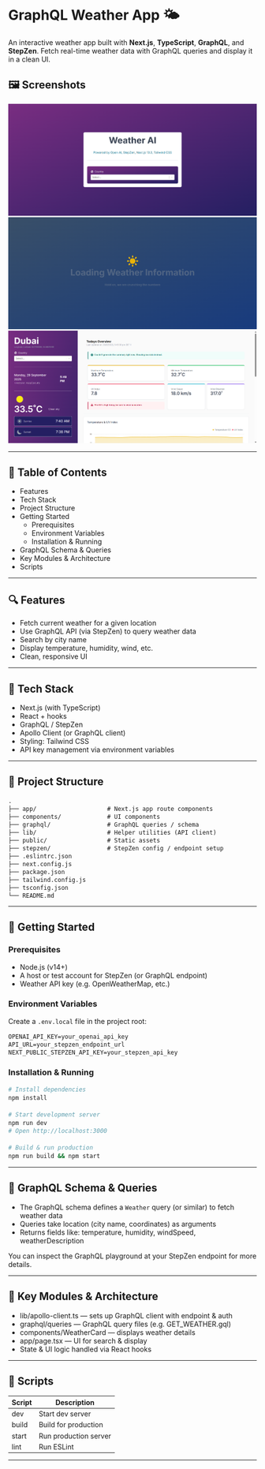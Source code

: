 # GraphQL Weather App 🌤️

An interactive weather app built with **Next.js**, **TypeScript**, **GraphQL**, and **StepZen**.
Fetch real-time weather data with GraphQL queries and display it in a clean UI.

## 🖼️ Screenshots

![Intro Screen](https://github.com/ragini-pandey/graphql-weather-app/blob/master/public/Screenshot-1.png)
![Loading Screen](https://github.com/ragini-pandey/graphql-weather-app/blob/master/public/Screenshot-2.png)
![Dashboard Screen](https://github.com/ragini-pandey/graphql-weather-app/blob/master/public/Screenshot-3.png)

------------------------------------------------------------

## 🧭 Table of Contents

- Features
- Tech Stack
- Project Structure
- Getting Started
  - Prerequisites
  - Environment Variables
  - Installation & Running
- GraphQL Schema & Queries
- Key Modules & Architecture
- Scripts

------------------------------------------------------------

## 🔍 Features

- Fetch current weather for a given location
- Use GraphQL API (via StepZen) to query weather data
- Search by city name
- Display temperature, humidity, wind, etc.
- Clean, responsive UI

------------------------------------------------------------

## 🧱 Tech Stack

- Next.js (with TypeScript)
- React + hooks
- GraphQL / StepZen
- Apollo Client (or GraphQL client)
- Styling: Tailwind CSS
- API key management via environment variables

------------------------------------------------------------

## 📁 Project Structure

```
.
├── app/                    # Next.js app route components
├── components/             # UI components
├── graphql/                # GraphQL queries / schema
├── lib/                    # Helper utilities (API client)
├── public/                 # Static assets
├── stepzen/                # StepZen config / endpoint setup
├── .eslintrc.json
├── next.config.js
├── package.json
├── tailwind.config.js
├── tsconfig.json
└── README.md
```

------------------------------------------------------------

## 🚀 Getting Started

### Prerequisites

- Node.js (v14+)
- A host or test account for StepZen (or GraphQL endpoint)
- Weather API key (e.g. OpenWeatherMap, etc.)

### Environment Variables

Create a `.env.local` file in the project root:

```env
OPENAI_API_KEY=your_openai_api_key
API_URL=your_stepzen_endpoint_url
NEXT_PUBLIC_STEPZEN_API_KEY=your_stepzen_api_key
```

### Installation & Running

```bash
# Install dependencies
npm install

# Start development server
npm run dev
# Open http://localhost:3000

# Build & run production
npm run build && npm start
```

------------------------------------------------------------

## 🔎 GraphQL Schema & Queries

- The GraphQL schema defines a `Weather` query (or similar) to fetch weather data
- Queries take location (city name, coordinates) as arguments
- Returns fields like: temperature, humidity, windSpeed, weatherDescription

You can inspect the GraphQL playground at your StepZen endpoint for more details.

------------------------------------------------------------

## 🧩 Key Modules & Architecture

- lib/apollo-client.ts — sets up GraphQL client with endpoint & auth
- graphql/queries — GraphQL query files (e.g. GET_WEATHER.gql)
- components/WeatherCard — displays weather details
- app/page.tsx — UI for search & display
- State & UI logic handled via React hooks

------------------------------------------------------------

## 🧪 Scripts

| Script | Description              |
|--------|--------------------------|
| dev    | Start dev server         |
| build  | Build for production     |
| start  | Run production server    |
| lint   | Run ESLint               |

------------------------------------------------------------
